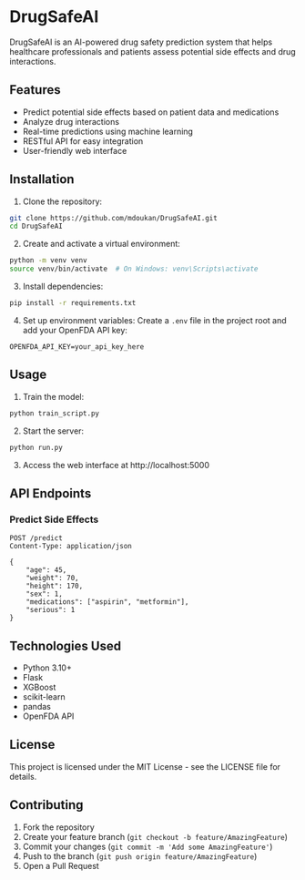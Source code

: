 # DrugSafeAI

DrugSafeAI is an AI-powered drug safety prediction system that helps healthcare professionals and patients assess potential side effects and drug interactions.

## Features

- Predict potential side effects based on patient data and medications
- Analyze drug interactions
- Real-time predictions using machine learning
- RESTful API for easy integration
- User-friendly web interface

## Installation

1. Clone the repository:
```bash
git clone https://github.com/mdoukan/DrugSafeAI.git
cd DrugSafeAI
```

2. Create and activate a virtual environment:
```bash
python -m venv venv
source venv/bin/activate  # On Windows: venv\Scripts\activate
```

3. Install dependencies:
```bash
pip install -r requirements.txt
```

4. Set up environment variables:
Create a `.env` file in the project root and add your OpenFDA API key:
```
OPENFDA_API_KEY=your_api_key_here
```

## Usage

1. Train the model:
```bash
python train_script.py
```

2. Start the server:
```bash
python run.py
```

3. Access the web interface at http://localhost:5000

## API Endpoints

### Predict Side Effects
```
POST /predict
Content-Type: application/json

{
    "age": 45,
    "weight": 70,
    "height": 170,
    "sex": 1,
    "medications": ["aspirin", "metformin"],
    "serious": 1
}
```

## Technologies Used

- Python 3.10+
- Flask
- XGBoost
- scikit-learn
- pandas
- OpenFDA API

## License

This project is licensed under the MIT License - see the LICENSE file for details.

## Contributing

1. Fork the repository
2. Create your feature branch (`git checkout -b feature/AmazingFeature`)
3. Commit your changes (`git commit -m 'Add some AmazingFeature'`)
4. Push to the branch (`git push origin feature/AmazingFeature`)
5. Open a Pull Request 
